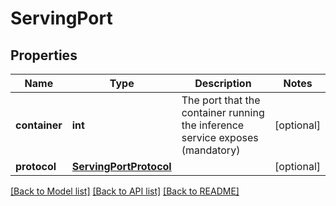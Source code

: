 # ServingPort

## Properties
Name | Type | Description | Notes
------------ | ------------- | ------------- | -------------
**container** | **int** | The port that the container running the inference service exposes (mandatory) | [optional] 
**protocol** | [**ServingPortProtocol**](ServingPortProtocol.md) |  | [optional] 

[[Back to Model list]](../README.md#documentation-for-models) [[Back to API list]](../README.md#documentation-for-api-endpoints) [[Back to README]](../README.md)

